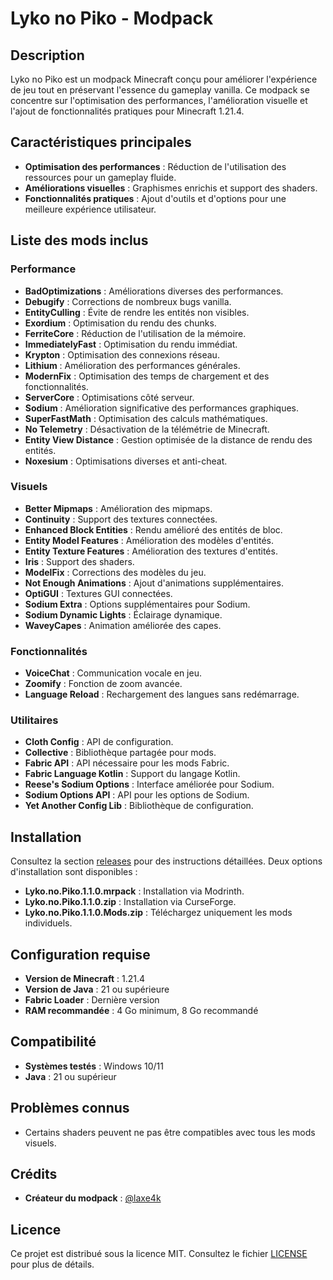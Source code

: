 # Lyko no Piko - Modpack

## Description
Lyko no Piko est un modpack Minecraft conçu pour améliorer l'expérience de jeu tout en préservant l'essence du gameplay vanilla. Ce modpack se concentre sur l'optimisation des performances, l'amélioration visuelle et l'ajout de fonctionnalités pratiques pour Minecraft 1.21.4.

## Caractéristiques principales
- **Optimisation des performances** : Réduction de l'utilisation des ressources pour un gameplay fluide.
- **Améliorations visuelles** : Graphismes enrichis et support des shaders.
- **Fonctionnalités pratiques** : Ajout d'outils et d'options pour une meilleure expérience utilisateur.

## Liste des mods inclus
### Performance
- **BadOptimizations** : Améliorations diverses des performances.
- **Debugify** : Corrections de nombreux bugs vanilla.
- **EntityCulling** : Évite de rendre les entités non visibles.
- **Exordium** : Optimisation du rendu des chunks.
- **FerriteCore** : Réduction de l'utilisation de la mémoire.
- **ImmediatelyFast** : Optimisation du rendu immédiat.
- **Krypton** : Optimisation des connexions réseau.
- **Lithium** : Amélioration des performances générales.
- **ModernFix** : Optimisation des temps de chargement et des fonctionnalités.
- **ServerCore** : Optimisations côté serveur.
- **Sodium** : Amélioration significative des performances graphiques.
- **SuperFastMath** : Optimisation des calculs mathématiques.
- **No Telemetry** : Désactivation de la télémétrie de Minecraft.
- **Entity View Distance** : Gestion optimisée de la distance de rendu des entités.
- **Noxesium** : Optimisations diverses et anti-cheat.

### Visuels
- **Better Mipmaps** : Amélioration des mipmaps.
- **Continuity** : Support des textures connectées.
- **Enhanced Block Entities** : Rendu amélioré des entités de bloc.
- **Entity Model Features** : Amélioration des modèles d'entités.
- **Entity Texture Features** : Amélioration des textures d'entités.
- **Iris** : Support des shaders.
- **ModelFix** : Corrections des modèles du jeu.
- **Not Enough Animations** : Ajout d'animations supplémentaires.
- **OptiGUI** : Textures GUI connectées.
- **Sodium Extra** : Options supplémentaires pour Sodium.
- **Sodium Dynamic Lights** : Éclairage dynamique.
- **WaveyCapes** : Animation améliorée des capes.

### Fonctionnalités
- **VoiceChat** : Communication vocale en jeu.
- **Zoomify** : Fonction de zoom avancée.
- **Language Reload** : Rechargement des langues sans redémarrage.

### Utilitaires
- **Cloth Config** : API de configuration.
- **Collective** : Bibliothèque partagée pour mods.
- **Fabric API** : API nécessaire pour les mods Fabric.
- **Fabric Language Kotlin** : Support du langage Kotlin.
- **Reese's Sodium Options** : Interface améliorée pour Sodium.
- **Sodium Options API** : API pour les options de Sodium.
- **Yet Another Config Lib** : Bibliothèque de configuration.

## Installation
Consultez la section [releases](https://github.com/lykoden/lyko-no-piko-modpack/releases) pour des instructions détaillées. Deux options d'installation sont disponibles :
- **Lyko.no.Piko.1.1.0.mrpack** : Installation via Modrinth.  
- **Lyko.no.Piko.1.1.0.zip** : Installation via CurseForge.  
- **Lyko.no.Piko.1.1.0.Mods.zip** : Téléchargez uniquement les mods individuels.

## Configuration requise
- **Version de Minecraft** : 1.21.4  
- **Version de Java** : 21 ou supérieure  
- **Fabric Loader** : Dernière version  
- **RAM recommandée** : 4 Go minimum, 8 Go recommandé  

## Compatibilité
- **Systèmes testés** : Windows 10/11  
- **Java** : 21 ou supérieur  

## Problèmes connus
- Certains shaders peuvent ne pas être compatibles avec tous les mods visuels.

## Crédits
- **Créateur du modpack** : [@laxe4k](https://github.com/laxe4k)

## Licence
Ce projet est distribué sous la licence MIT. Consultez le fichier [LICENSE](./LICENSE) pour plus de détails.